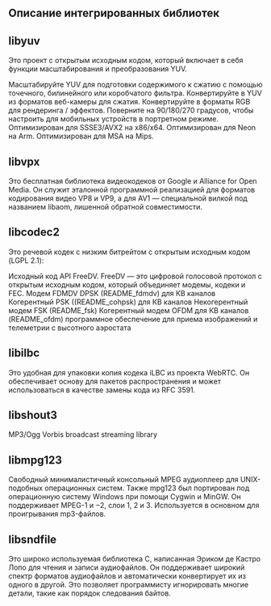 ## Описание интегрированных библиотек

## libyuv 
Это проект с открытым исходным кодом, который включает в себя функции масштабирования и преобразования YUV.

Масштабируйте YUV для подготовки содержимого к сжатию с помощью точечного, билинейного или коробчатого фильтра.
Конвертируйте в YUV из форматов веб-камеры для сжатия.
Конвертируйте в форматы RGB для рендеринга / эффектов.
Поверните на 90/180/270 градусов, чтобы настроить для мобильных устройств в портретном режиме.
Оптимизирован для SSSE3/AVX2 на x86/x64.
Оптимизирован для Neon на Arm.
Оптимизирован для MSA на Mips.

## libvpx
Это бесплатная библиотека видеокодеков от Google и Alliance for Open Media. Он служит эталонной программной реализацией для форматов кодирования видео VP8 и VP9, ​​а для AV1 — специальной вилкой под названием libaom, лишенной обратной совместимости.

## libcodec2
Это речевой кодек с низким битрейтом с открытым исходным кодом (LGPL 2.1):

Исходный код API FreeDV. FreeDV — это цифровой голосовой протокол с открытым исходным кодом, который объединяет модемы, кодеки и FEC.
Модем FDMDV DPSK (README_fdmdv) для КВ каналов
Когерентный PSK ((README_cohpsk) для КВ каналов
Некогерентный модем FSK (README_fsk)
Когерентный модем OFDM для КВ каналов (README_ofdm)
программное обеспечение для приема изображений и телеметрии с высотного аэростата

## libilbc
Это удобная для упаковки копия кодека iLBC из проекта WebRTC. Он обеспечивает основу для пакетов распространения и может использоваться в качестве замены кода из RFC 3591.

## libshout3
MP3/Ogg Vorbis broadcast streaming library


## libmpg123
Cвободный минималистичный консольный MPEG аудиоплеер для UNIX-подобных операционных систем. Также mpg123 был портирован под операционную систему Windows при помощи Cygwin и MinGW. Он поддерживает MPEG-1 и −2, слои 1, 2 и 3. Используется в основном для проигрывания mp3-файлов.

## libsndfile
Это широко используемая библиотека C, написанная Эриком де Кастро Лопо для чтения и записи аудиофайлов. Он поддерживает широкий спектр форматов аудиофайлов и автоматически конвертирует их из одного в другой. Это позволяет программисту игнорировать многие детали, такие как порядок следования байтов.